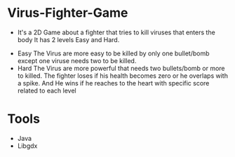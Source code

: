 # Virus-Fighter-Game
- It's a 2D Game about a fighter that tries to kill viruses that enters the body 
It has 2 levels Easy and Hard.
+ Easy
The Virus are more easy to be killed by only one bullet/bomb except one viruse needs two to be killed.
+ Hard
The Virus are more powerful that needs two bullets/bomb or more to killed.
The fighter loses if his health becomes zero or he overlaps with a spike.
And He wins if he reaches to the heart with specific score related to each level

# Tools
+ Java
+ Libgdx
